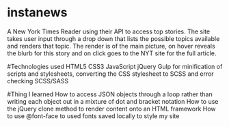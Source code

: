 # instanews

A New York Times Reader using their API to access top stories. The site takes user input through a drop down that lists the possible topics available and renders that topic.
The render is of the main picture, on hover reveals the blurb for this story and on click goes to the NYT site for the full article.

#Technologies used
HTML5
CSS3
JavaScript
jQuery
Gulp for minification of scripts and stylesheets, converting the CSS stylesheet to SCSS and error checking
SCSS/SASS

#Thing I learned
How to access JSON objects through a loop rather than writing each object out in a mixture of dot and bracket notation
How to use the jQuery clone method to render content onto an HTML framework
How to use @font-face to used fonts saved locally to style my site